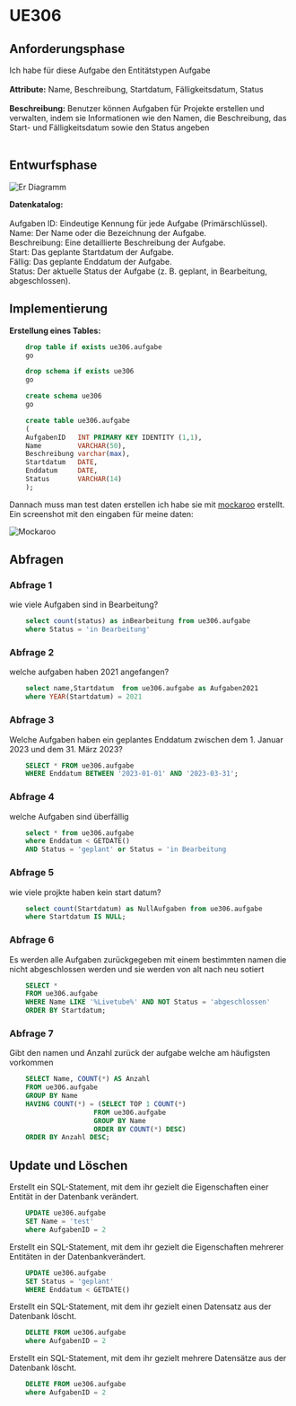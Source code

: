 # UE306

## Anforderungsphase

Ich habe für diese Aufgabe den Entitätstypen Aufgabe <br></br>
**Attribute:** Name, Beschreibung, Startdatum, Fälligkeitsdatum, Status <br></br>
**Beschreibung:** Benutzer können Aufgaben für Projekte erstellen und verwalten, indem sie Informationen wie den Namen,
die Beschreibung, das Start- und Fälligkeitsdatum sowie den Status angeben <br></br>

## Entwurfsphase

<img  src="images/img.png"  alt="Er Diagramm"/>

**Datenkatalog:** <br></br>
Aufgaben ID: Eindeutige Kennung für jede Aufgabe (Primärschlüssel).<br>
Name: Der Name oder die Bezeichnung der Aufgabe.<br>
Beschreibung: Eine detaillierte Beschreibung der Aufgabe.<br>
Start: Das geplante Startdatum der Aufgabe.<br>
Fällig: Das geplante Enddatum der Aufgabe.<br>
Status: Der aktuelle Status der Aufgabe (z. B. geplant, in Bearbeitung, abgeschlossen).<br>

## Implementierung

**Erstellung eines Tables:**

```SQL
    drop table if exists ue306.aufgabe
    go

    drop schema if exists ue306
    go

    create schema ue306
    go

    create table ue306.aufgabe
    (
    AufgabenID   INT PRIMARY KEY IDENTITY (1,1),
    Name         VARCHAR(50),
    Beschreibung varchar(max),
    Startdatum   DATE,
    Enddatum     DATE,
    Status       VARCHAR(14)
    );
```

Dannach muss man test daten erstellen ich habe sie mit [mockaroo](https://www.mockaroo.com/) erstellt. <br>
Ein screenshot mit den eingaben für meine daten:

<img src="mockaroo.png" alt="Mockaroo"/>

## Abfragen

### Abfrage 1

wie viele Aufgaben sind in Bearbeitung?

```SQL
    select count(status) as inBearbeitung from ue306.aufgabe
    where Status = 'in Bearbeitung'
```

### Abfrage 2

welche aufgaben haben 2021 angefangen?

```SQL
    select name,Startdatum  from ue306.aufgabe as Aufgaben2021
    where YEAR(Startdatum) = 2021

```

### Abfrage 3

Welche Aufgaben haben ein geplantes Enddatum zwischen dem 1. Januar 2023 und dem 31. März 2023?

```SQL
    SELECT * FROM ue306.aufgabe
    WHERE Enddatum BETWEEN '2023-01-01' AND '2023-03-31';
```

### Abfrage 4

welche Aufgaben sind überfällig

```SQL
    select * from ue306.aufgabe
    where Enddatum < GETDATE()
    AND Status = 'geplant' or Status = 'in Bearbeitung
```

### Abfrage 5

wie viele projkte haben kein start datum?

```SQL
    select count(Startdatum) as NullAufgaben from ue306.aufgabe
    where Startdatum IS NULL;
```

### Abfrage 6

Es werden alle Aufgaben zurückgegeben mit einem bestimmten namen die nicht abgeschlossen werden und sie werden von alt
nach neu sotiert

```SQL
    SELECT *
    FROM ue306.aufgabe
    WHERE Name LIKE '%Livetube%' AND NOT Status = 'abgeschlossen'
    ORDER BY Startdatum;
```

### Abfrage 7

Gibt den namen und Anzahl zurück der aufgabe welche am häufigsten vorkommen

```SQL
    SELECT Name, COUNT(*) AS Anzahl
    FROM ue306.aufgabe
    GROUP BY Name
    HAVING COUNT(*) = (SELECT TOP 1 COUNT(*)
                     FROM ue306.aufgabe
                     GROUP BY Name
                     ORDER BY COUNT(*) DESC)
    ORDER BY Anzahl DESC;
```

## Update und Löschen

Erstellt ein SQL-Statement, mit dem ihr gezielt die Eigenschaften einer Entität in der Datenbank verändert.
```SQL
    UPDATE ue306.aufgabe
    SET Name = 'test'
    where AufgabenID = 2
```
Erstellt ein SQL-Statement, mit dem ihr gezielt die Eigenschaften mehrerer Entitäten in der Datenbankverändert.
```SQL
    UPDATE ue306.aufgabe
    SET Status = 'geplant'
    WHERE Enddatum < GETDATE()
```
Erstellt ein SQL-Statement, mit dem ihr gezielt einen Datensatz aus der Datenbank löscht.
```SQL
    DELETE FROM ue306.aufgabe
    where AufgabenID = 2
```
Erstellt ein SQL-Statement, mit dem ihr gezielt mehrere Datensätze aus der Datenbank löscht.
```SQL
    DELETE FROM ue306.aufgabe
    where AufgabenID = 2
```
